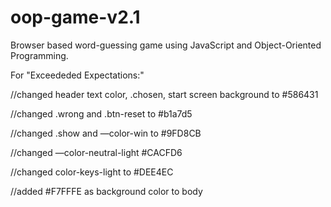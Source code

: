 # oop-game-v2.1
 Browser based word-guessing game using JavaScript and Object-Oriented Programming.

For "Exceededed Expectations:"

//changed header text color, .chosen, start screen background to #586431

//changed .wrong and .btn-reset to #b1a7d5

//changed .show and —color-win to #9FD8CB

//changed —color-neutral-light #CACFD6

//changed color-keys-light to #DEE4EC

//added #F7FFFE as background color to body
